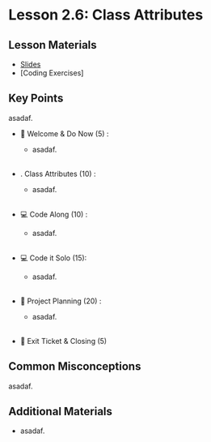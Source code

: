 # Lesson 2.6: Class Attributes

## Lesson Materials
- [Slides](https://docs.google.com/presentation/d/199pOWeWNW_t0tJDaBauQSb-8MF1vCy0PApB8XlRhLXs/edit?usp=sharing)
- [Coding Exercises]

## Key Points
asadaf.


- 👋 Welcome & Do Now (5) : 
    -  asadaf. <br><br>

- . Class Attributes (10) : 
    - asadaf.<br><br>

- 💻 Code Along (10) :
    - asadaf.<br><br>

- 💻 Code it Solo  (15): 
    - asadaf. <br><br>

- 📝 Project Planning (20) : 
    - asadaf. <br><br>

- 👋 Exit Ticket & Closing (5)


## Common Misconceptions
asadaf.


## Additional Materials
- asadaf.
